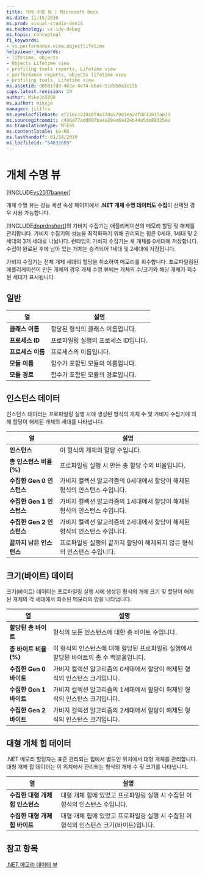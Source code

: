 ```yaml
---
title: 개체 수명 뷰 | Microsoft Docs
ms.date: 11/15/2016
ms.prod: visual-studio-dev14
ms.technology: vs-ide-debug
ms.topic: conceptual
f1_keywords:
- vs.performance.view.objectlifetime
helpviewer_keywords:
- lifetime, objects
- Objects Lifetime view
- profiling tools reports, Lifetime view
- performance reports, objects lifetime view
- profiling tools, Lifetime view
ms.assetid: d0501fdd-4b3a-4e74-b6ac-51d950a2e15b
caps.latest.revision: 29
author: MikeJo5000
ms.author: mikejo
manager: jillfra
ms.openlocfilehash: ef216c1220cbfda37da579d3ea2dfdd32837ab75
ms.sourcegitcommit: c496a77add807ba4a29ee6a424b44a5de89025ea
ms.translationtype: MTE95
ms.contentlocale: ko-KR
ms.lasthandoff: 01/24/2019
ms.locfileid: "54833689"
---
```

# <a name="object-lifetime-view"></a>개체 수명 뷰
[!INCLUDE[vs2017banner](../includes/vs2017banner.md)]

개체 수명 뷰는 성능 세션 속성 페이지에서 **.NET 개체 수명 데이터도 수집**이 선택된 경우 사용 가능합니다.  
  
 [!INCLUDE[dnprdnshort](../includes/dnprdnshort-md.md)]의 가비지 수집기는 애플리케이션의 메모리 할당 및 해제를 관리합니다. 가비지 수집기의 성능을 최적화하기 위해 관리되는 힙은 0세대, 1세대 및 2세대의 3개 세대로 나뉩니다. 런타임의 가비지 수집기는 새 개체를 0세대에 저장합니다. 수집이 완료된 후에 남아 있는 개체는 승격되어 1세대 및 2세대에 저장됩니다.  
  
 가비지 수집기는 전체 개체 세대의 할당을 취소하여 메모리를 회수합니다. 프로파일링된 애플리케이션이 만든 개체의 경우 개체 수명 뷰에는 개체의 수/크기와 해당 개체가 회수된 세대가 표시됩니다.  
  
## <a name="general"></a>일반  
  
|열|설명|  
|------------|-----------------|  
|**클래스 이름**|할당된 형식의 클래스 이름입니다.|  
|**프로세스 ID**|프로파일링 실행의 프로세스 ID입니다.|  
|**프로세스 이름**|프로세스의 이름입니다.|  
|**모듈 이름**|함수가 포함된 모듈의 이름입니다.|  
|**모듈 경로**|함수가 포함된 모듈의 경로입니다.|  
  
## <a name="instance-data"></a>인스턴스 데이터  
 인스턴스 데이터는 프로파일링 실행 시에 생성된 형식의 개체 수 및 가비지 수집기에 의해 할당이 해제된 개체의 세대를 나타냅니다.  
  
|열|설명|  
|------------|-----------------|  
|**인스턴스**|이 형식의 개체의 할당 수입니다.|  
|**총 인스턴스 비율(%)**|프로파일링 실행 시 만든 총 할당 수의 비율입니다.|  
|**수집한 Gen 0 인스턴스**|가비지 컬렉션 알고리즘의 0세대에서 할당이 해제된 형식의 인스턴스 수입니다.|  
|**수집한 Gen 1 인스턴스**|가비지 컬렉션 알고리즘의 1세대에서 할당이 해제된 형식의 인스턴스 수입니다.|  
|**수집한 Gen 2 인스턴스**|가비지 컬렉션 알고리즘의 2세대에서 할당이 해제된 형식의 인스턴스 수입니다.|  
|**끝까지 남은 인스턴스**|프로파일링 실행의 끝까지 할당이 해제되지 않은 형식의 인스턴스 수입니다.|  
  
## <a name="size-byte-data"></a>크기(바이트) 데이터  
 크기(바이트) 데이터는 프로파일링 실행 시에 생성된 형식의 개체 크기 및 할당이 해제된 개체의 각 세대에서 회수된 메모리의 양을 나타냅니다.  
  
|열|설명|  
|------------|-----------------|  
|**할당된 총 바이트**|형식의 모든 인스턴스에 대한 총 바이트 수입니다.|  
|**총 바이트 비율(%)**|이 형식의 인스턴스에 대해 할당된 프로파일링 실행에서 할당된 바이트의 총 수 백분율입니다.|  
|**수집한 Gen 0 바이트**|가비지 컬렉션 알고리즘의 0세대에서 할당이 해제된 형식의 인스턴스 크기입니다.|  
|**수집한 Gen 1 바이트**|가비지 컬렉션 알고리즘의 1세대에서 할당이 해제된 형식의 인스턴스 크기입니다.|  
|**수집한 Gen 2 바이트**|가비지 컬렉션 알고리즘의 2세대에서 할당이 해제된 형식의 인스턴스 크기입니다.|  
  
## <a name="large-object-heap-data"></a>대형 개체 힙 데이터  
 .NET 메모리 할당자는 표준 관리되는 힙에서 별도인 위치에서 대형 개체를 관리합니다. 대형 개체 힙 데이터는 이 위치에서 관리되는 형식의 개체 수 및 크기를 나타냅니다.  
  
|열|설명|  
|------------|-----------------|  
|**수집한 대형 개체 힙 인스턴스**|대형 개체 힙에 있었고 프로파일링 실행 시 수집된 이 형식의 인스턴스 수입니다.|  
|**수집한 대형 개체 힙 바이트**|대형 개체 힙에 있었고 프로파일링 실행 시 수집된 이 형식의 인스턴스 크기(바이트)입니다.|  
  
## <a name="see-also"></a>참고 항목  
 [.NET 메모리 데이터 뷰](../profiling/dotnet-memory-data-views.md)
